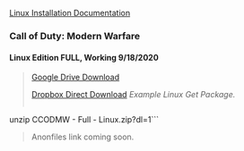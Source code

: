 [Linux Installation Documentation](https://github.com/SinsGoated/PrivateDedicated/blob/master/LINUX.md)

### Call of Duty: Modern Warfare
#### Linux Edition FULL, Working 9/18/2020

 > 
 >
 > [Google Drive Download](https://drive.google.com/file/d/14DQ_obkYOH6uziX-BgIG-bqMgCTIcfzl/view)
 > 
 > [Dropbox Direct Download](https://www.dropbox.com/s/04r2romkpapahxn/CODMW%20-%20Full%20-%20Linux.zip?dl=1)
 > *Example Linux Get Package.*
 > ```wget https://www.dropbox.com/s/04r2romkpapahxn/CODMW%20-%20Full%20-%20Linux.zip?dl=1
 unzip CCODMW - Full - Linux.zip?dl=1```
 >
 > Anonfiles link coming soon.
 >
 >
